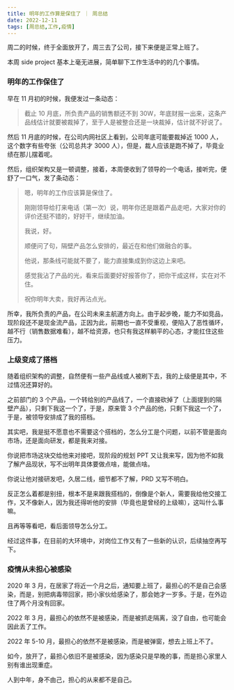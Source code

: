 ```yaml
---
title: 明年的工作算是保住了 ｜ 周总结
date: 2022-12-11
tags: [周总结,工作,疫情]
---
```


周二的时候，终于全面放开了，周三去了公司，接下来便是正常上班了。

本周 side project 基本上毫无进展，简单聊下工作生活中的的几个事情。

### 明年的工作保住了

早在 11 月初的时候，我便发过一条动态：

> 截止 10 月底，所负责产品的销售额还不到 30W，年底财报一出来，这条产品线估计就要被裁掉了，至于人是被整合还是一块裁掉，估计就不好说了。

然后 11 月底的时候，在公司内网社区上看到，公司年底可能要裁掉近 1000 人，这个数字有些夸张（公司总共才 3000 人），但是，裁人应该是跑不掉了，毕竟业绩在那儿摆着呢。

然后，组织架构又是一顿调整，接着，本周便收到了领导的一个电话，接听完，便舒了一口气，发了条动态：

> 嗯，明年的工作应该算是保住了。
> 
> 刚刚领导给打来电话（第一次）说，明年你还是跟着产品走吧，大家对你的评价还挺不错的，好好干，继续加油。
> 
> 我说，好。
> 
> 顺便问了句，隔壁产品怎么安排的，最近在和他们做融合的事。
> 
> 他说，那条线可能就不要了，能力直接集成到你这边上来吧。
> 
> 感觉我沾了产品的光，看来后面要好好报答你了，把你干成这样，实在对不住。
> 
> 祝你明年大卖，我好再沾点光。

所幸，我所负责的产品，在公司未来主航道方向上。由于起步晚，能力不如竞品，现阶段还不是现金流产品，正因为此，前期也一直不受重视，便陷入了恶性循环，越不行（销售数据难看），越不给资源，也只有我这样躺平的心态，才能扛住这些压力。

### 上级变成了搭档

随着组织架构的调整，自然便有一些产品线或人被刷下去，我的上级便是其中，不过情况还算好的。

之前部门的 3 个产品，一个转给别的产品线了，一个直接砍掉了（上面提到的隔壁产品），只剩下我这一个了，于是，原来管 3 个产品的他，只剩下我这一个了，于是，被领导安排成了我的搭档。

其实吧，我是挺不愿意也不需要这个搭档的，怎么分工是个问题，以前不管是面向市场，还是面向研发，都是我来对接。

你说把市场这块交给他来对接吧，现阶段的规划 PPT 又让我来写，因为他不如我了解产品现状，写不出明年具体要做点啥，能做点啥。

你说让他对接研发吧，久居二线，细节都不了解，PRD 又写不明白。

反正怎么着都是别扭，根本不是来跟我搭档的，倒像是个新人，需要我给他交接工作，又不像新人，因为我还得听他的安排（毕竟也是曾经的上级嘛），这叫什么事嘛。

且再等等看吧，看后面领导怎么分工。

经过这件事，在目前的大环境中，对岗位工作又有了一些新的认识，后续抽空再写下。

### 疫情从未担心被感染

2020 年 3 月，在居家了将近一个月之后，通知要上班了，最担心的不是自己会感染，而是，别把病毒带回家，把小家伙给感染了，那会她才一岁多。于是，在外边住了两个月没有回家。

2022 年 3 月，最担心的依然不是被感染，而是被抓走隔离，没了自由，也可能会因此丢了工作。

2022 年 5-10 月，最担心的依然不是被感染，而是被弹窗，想去上班上不了。

如今，放开了，最担心依旧不是被感染，因为感染只是早晚的事，而是担心家里人别有谁出现重症。

人到中年，身不由己，担心的从来都不是自己。

